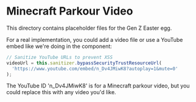 # Minecraft Parkour Video

This directory contains placeholder files for the Gen Z Easter egg.

For a real implementation, you could add a video file or use a YouTube embed like we're doing in the component:

```typescript
// Sanitize YouTube URLs to prevent XSS
videoUrl = this.sanitizer.bypassSecurityTrustResourceUrl(
  'https://www.youtube.com/embed/n_Dv4JMiwK8?autoplay=1&mute=0'
);
```

The YouTube ID 'n_Dv4JMiwK8' is for a Minecraft parkour video, but you could replace this with any video you'd like.
